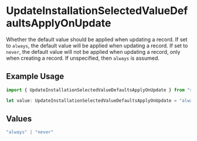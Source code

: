 # UpdateInstallationSelectedValueDefaultsApplyOnUpdate

Whether the default value should be applied when updating a record.
If set to `always`, the default value will be applied when updating a record.
If set to `never`, the default value will not be applied when updating a record,
only when creating a record.
If unspecified, then `always` is assumed.


## Example Usage

```typescript
import { UpdateInstallationSelectedValueDefaultsApplyOnUpdate } from "sdk-node/models/operations";

let value: UpdateInstallationSelectedValueDefaultsApplyOnUpdate = "always";
```

## Values

```typescript
"always" | "never"
```